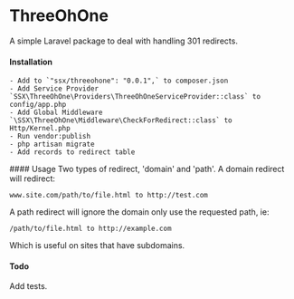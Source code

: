 # ThreeOhOne
A simple Laravel package to deal with handling 301 redirects.


#### Installation
	- Add to `"ssx/threeohone": "0.0.1",` to composer.json
	- Add Service Provider `SSX\ThreeOhOne\Providers\ThreeOhOneServiceProvider::class` to config/app.php
	- Add Global Middleware `\SSX\ThreeOhOne\Middleware\CheckForRedirect::class` to Http/Kernel.php
	- Run vendor:publish
	- php artisan migrate
	- Add records to redirect table


#### Usage
Two types of redirect, 'domain' and 'path'. A domain redirect will redirect:

    www.site.com/path/to/file.html to http://test.com

A path redirect will ignore the domain only use the requested path, ie:

    /path/to/file.html to http://example.com

Which is useful on sites that have subdomains.



#### Todo
Add tests.